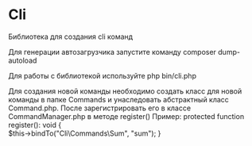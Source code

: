 # Cli
Библиотека для создания cli команд

Для генерации автозагрузчика запустите команду composer dump-autoload

Для работы с библиотекой используйте php bin/cli.php 

Для создания новой команды  необходимо  создать класс для новой команды в папке Commands и унаследовать абстрактный класс Command.php.
После зарегистрировать его в классе CommandManager.php в методе register() 
Пример:
  protected function register(): void
  {    
      $this->bindTo("Cli\Commands\Sum", "sum");
  }
